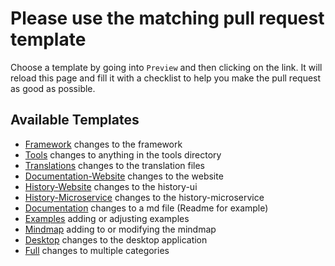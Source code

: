# Please use the matching pull request template

Choose a template by going into `Preview` and then clicking on the link.
It will reload this page and fill it with a checklist to help you make
the pull request as good as possible.

## Available Templates

- [Framework][Framework] changes to the framework
- [Tools][Tools] changes to anything in the tools directory
- [Translations][Translations] changes to the translation files
- [Documentation-Website][DW] changes to the website
- [History-Website][HW] changes to the history-ui
- [History-Microservice][HM] changes to the history-microservice
- [Documentation][Documentation] changes to a md file (Readme for example)
- [Examples][Examples] adding or adjusting examples
- [Mindmap][MM] adding to or modifying the mindmap
- [Desktop][Desktop] changes to the desktop application
- [Full][Full] changes to multiple categories

[Full]: ?quick_pull=1&template=full.md
[Documentation]: ?quick_pull=1&template=documentation.md
[HM]: ?quick_pull=1&template=history-microservice.md
[HW]: ?quick_pull=1&template=history-website.md
[DW]: ?quick_pull=1&template=documentation-website.md
[Translations]: ?quick_pull=1&template=translation.md
[Tools]: ?quick_pull=1&template=tools.md
[Framework]: ?quick_pull=1&template=framework.md
[Examples]: ?quick_pull=1&template=examples.md
[MM]: ?quick_pull=1&template=mindmap.md
[Desktop]: ?quick_pull=1&template=desktop.md
